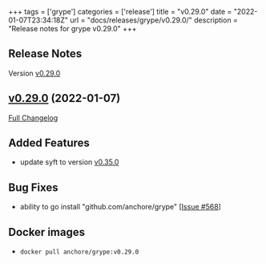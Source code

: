 +++
tags = ['grype']
categories = ['release']
title = "v0.29.0"
date = "2022-01-07T23:34:18Z"
url = "docs/releases/grype/v0.29.0/"
description = "Release notes for grype v0.29.0"
+++

## Release Notes

Version [v0.29.0](https://github.com/anchore/grype/releases/tag/v0.29.0)

## [v0.29.0](https://github.com/anchore/grype/tree/v0.29.0) (2022-01-07)

[Full Changelog](https://github.com/anchore/grype/compare/v0.28.0...v0.29.0)

## Added Features
- update syft to version [v0.35.0](https://github.com/anchore/syft/releases)

## Bug Fixes

- ability to go install "github.com/anchore/grype" [[Issue #568](https://github.com/anchore/grype/issues/568)]




## Docker images

- `docker pull anchore/grype:v0.29.0`
